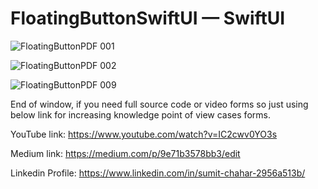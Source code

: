 # FloatingButtonSwiftUI — SwiftUI

![FloatingButtonPDF 001](https://github.com/user-attachments/assets/ef4e36f6-bd84-4189-8eef-129fd6312df1)

![FloatingButtonPDF 002](https://github.com/user-attachments/assets/e47a028b-2fca-4eaa-8769-fbfe3362c632)

![FloatingButtonPDF 009](https://github.com/user-attachments/assets/c48924f2-a83d-4989-8b66-627cb1c1f7ba)

End of window, if you need full source code or video forms so just using below link for increasing knowledge point of view cases forms.

YouTube link: https://www.youtube.com/watch?v=IC2cwv0YO3s

Medium link: https://medium.com/p/9e71b3578bb3/edit

Linkedin Profile: https://www.linkedin.com/in/sumit-chahar-2956a513b/

